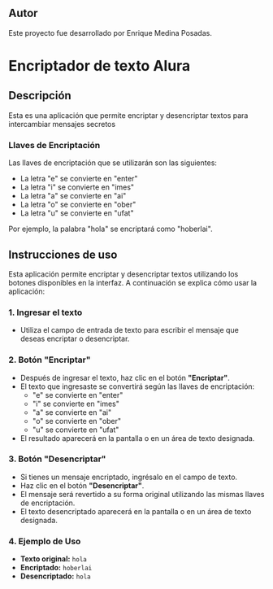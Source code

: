 ## Autor

Este proyecto fue desarrollado por Enrique Medina Posadas.

# Encriptador de texto Alura

## Descripción
Esta es una aplicación que permite encriptar y desencriptar textos para intercambiar mensajes secretos

### Llaves de Encriptación
Las llaves de encriptación que se utilizarán son las siguientes:

- La letra "e" se convierte en "enter"
- La letra "i" se convierte en "imes"
- La letra "a" se convierte en "ai"
- La letra "o" se convierte en "ober"
- La letra "u" se convierte en "ufat"

Por ejemplo, la palabra "hola" se encriptará como "hoberlai".

## Instrucciones de uso

Esta aplicación permite encriptar y desencriptar textos utilizando los botones disponibles en la interfaz. A continuación se explica cómo usar la aplicación:

### 1. Ingresar el texto
- Utiliza el campo de entrada de texto para escribir el mensaje que deseas encriptar o desencriptar.

### 2. Botón "Encriptar"
- Después de ingresar el texto, haz clic en el botón **"Encriptar"**.
- El texto que ingresaste se convertirá según las llaves de encriptación:
  - "e" se convierte en "enter"
  - "i" se convierte en "imes"
  - "a" se convierte en "ai"
  - "o" se convierte en "ober"
  - "u" se convierte en "ufat"
- El resultado aparecerá en la pantalla o en un área de texto designada.

### 3. Botón "Desencriptar"
- Si tienes un mensaje encriptado, ingrésalo en el campo de texto.
- Haz clic en el botón **"Desencriptar"**.
- El mensaje será revertido a su forma original utilizando las mismas llaves de encriptación.
- El texto desencriptado aparecerá en la pantalla o en un área de texto designada.

### 4. Ejemplo de Uso
- **Texto original:** `hola`
- **Encriptado:** `hoberlai`
- **Desencriptado:** `hola`


